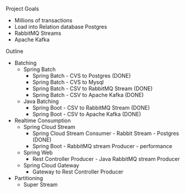 

Project Goals

- Millions of transactions
- Load into Relation database Postgres
- RabbitMQ Streams
- Apache Kafka

Outline 

- Batching
  - Spring Batch
    - Spring Batch - CVS to Postgres (DONE)
    - Spring Batch - CVS to Mysql
    - Spring Batch - CSV to RabbitMQ Stream (DONE)
    - Spring Batch - CSV to Apache Kafka (DONE)
  - Java Batching 
    - Spring Boot - CSV to RabbitMQ Stream (DONE)
    - Spring Boot - CSV to Apache Kafka (DONE)
- Realtime Consumption
  - Spring Cloud Stream
    - Spring Cloud Stream Consumer - Rabbit Stream - Postgres (DONE)
    - Spring Boot - RabbitMQ stream Producer - performance
  - Spring Web
    - Rest Controller Producer - Java RabbitMQ stream Producer
  - Spring Cloud Gateway
    - Gateway to Rest Controller Producer
- Partitioning
  - Super Stream